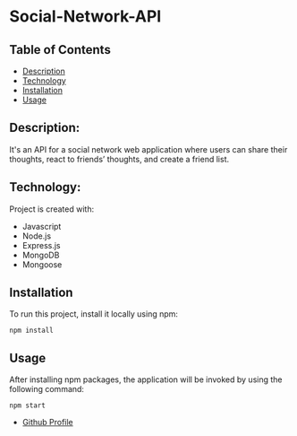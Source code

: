 # Social-Network-API


## Table of Contents

- [Description](#description)
- [Technology](#Technology)
- [Installation](#installation)
- [Usage](#usage)


## Description:

It's an API for a social network web application where users can share their thoughts, react to friends’ thoughts, and create a friend list.

## Technology:

Project is created with:

- Javascript
- Node.js
- Express.js
- MongoDB
- Mongoose

## Installation

To run this project, install it locally using npm:

```
npm install
```

## Usage

After installing npm packages, the application will be invoked by using the following command:

```
npm start
```

- [Github Profile](https://github.com/dobsonkevyn)
